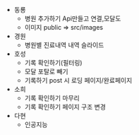- 동룡
  - 병원 추가하기 Api만들고 연결,모달도
  - 이미지 public => src/images
- 경원
  - 병원별 진료내역 내역 슬라이드
- 호성
  - 기록 확인하기(필터링)
  - 모달 포탈로 빼기
  - 기록하기 post 시 로딩 페이지/완료페이지
- 소희
  - 기록 확인하기 마무리
  - 기록 확인하기 페이지 구조 변경
- 다현
  - 인공지능
